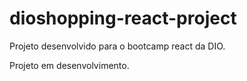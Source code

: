 # dioshopping-react-project

Projeto desenvolvido para o bootcamp react da DIO.

Projeto em desenvolvimento.
